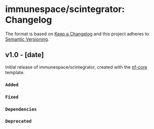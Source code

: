 # immunespace/scintegrator: Changelog

The format is based on [Keep a Changelog](https://keepachangelog.com/en/1.0.0/)
and this project adheres to [Semantic Versioning](https://semver.org/spec/v2.0.0.html).

## v1.0 - [date]

Initial release of immunespace/scintegrator, created with the [nf-core](https://nf-co.re/) template.

### `Added`

### `Fixed`

### `Dependencies`

### `Deprecated`
